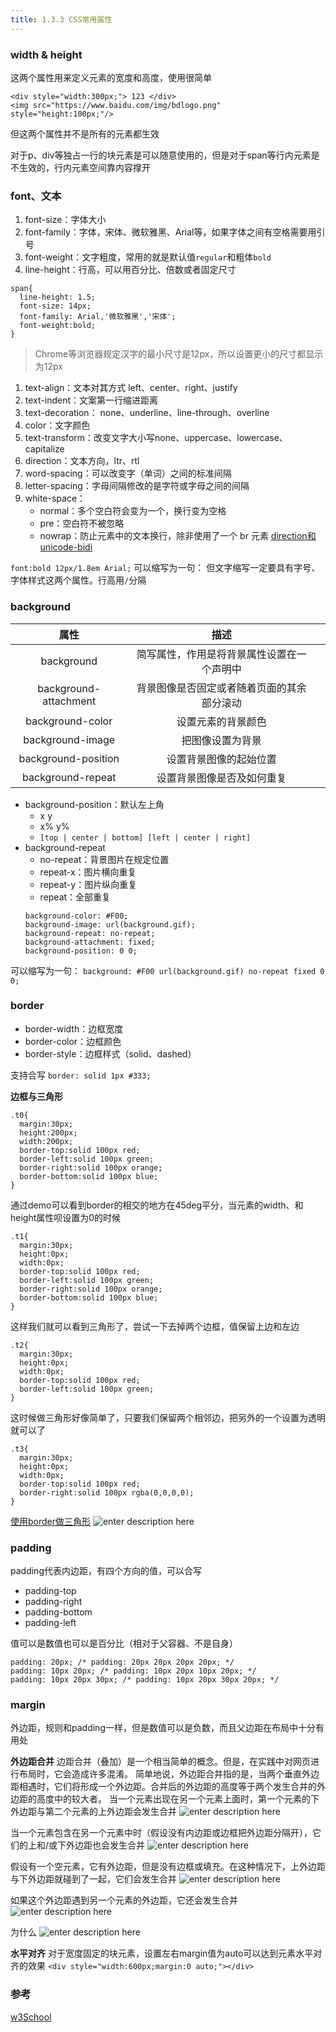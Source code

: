 ```yaml
---
title: 1.3.3 CSS常用属性
---
```

### width & height
这两个属性用来定义元素的宽度和高度，使用很简单
```
<div style="width:300px;"> 123 </div>
<img src="https://www.baidu.com/img/bdlogo.png" style="height:100px;"/>
```
但这两个属性并不是所有的元素都生效

对于p、div等独占一行的块元素是可以随意使用的，但是对于span等行内元素是不生效的，行内元素空间靠内容撑开


### font、文本

 1. font-size：字体大小
 2. font-family：字体，宋体、微软雅黑、Arial等，如果字体之间有空格需要用引号
 3. font-weight：文字粗度，常用的就是默认值`regular`和粗体`bold`
 4. line-height：行高，可以用百分比、倍数或者固定尺寸
```
span{
  line-height: 1.5;
  font-size: 14px;
  font-family: Arial,'微软雅黑','宋体';
  font-weight:bold;
}
```
 > Chrome等浏览器规定汉字的最小尺寸是12px，所以设置更小的尺寸都显示为12px

 1. text-align：文本对其方式 left、center、right、justify
 2. text-indent：文案第一行缩进距离
 3. text-decoration： none、underline、line-through、overline
 4. color：文字颜色
 5. text-transform：改变文字大小写none、uppercase、lowercase、capitalize
 6. direction：文本方向，ltr、rtl
 7. word-spacing：可以改变字（单词）之间的标准间隔
 8. letter-spacing：字母间隔修改的是字符或字母之间的间隔
 9. white-space：
	- normal：多个空白符会变为一个，换行变为空格
	- pre：空白符不被忽略
	- nowrap：防止元素中的文本换行，除非使用了一个 br 元素
[direction和unicode-bidi][1]

`font:bold 12px/1.8em Arial;`
可以缩写为一句： 但文字缩写一定要具有字号、字体样式这两个属性。行高用`/`分隔


### background
| 属性 | 描述 ||
| :---: | :---: | :---: |
| background | 简写属性，作用是将背景属性设置在一个声明中 |
| background-attachment | 背景图像是否固定或者随着页面的其余部分滚动 |
| background-color | 设置元素的背景颜色 |
| background-image | 把图像设置为背景 |
| background-position | 设置背景图像的起始位置 |
| background-repeat | 设置背景图像是否及如何重复 |
 - background-position：默认左上角
	- x y
	- x% y%
	- `[top | center | bottom] [left | center | right]`
 - background-repeat
	- no-repeat：背景图片在规定位置
	- repeat-x：图片横向重复
	- repeat-y：图片纵向重复
	- repeat：全部重复
	```
	background-color: #F00;
	background-image: url(background.gif);
	background-repeat: no-repeat;
	background-attachment: fixed;
	background-position: 0 0;
	```
可以缩写为一句：
`background: #F00 url(background.gif) no-repeat fixed 0 0;`


### border
 - border-width：边框宽度
 - border-color：边框颜色
 - border-style：边框样式（solid、dashed）

支持合写
`border: solid 1px #333;`

**边框与三角形**
```
.t0{
  margin:30px;
  height:200px;
  width:200px;
  border-top:solid 100px red;
  border-left:solid 100px green;
  border-right:solid 100px orange;
  border-bottom:solid 100px blue;
}
```
通过demo可以看到border的相交的地方在45deg平分，当元素的width、和height属性呗设置为0的时候
```
.t1{
  margin:30px;
  height:0px;
  width:0px;
  border-top:solid 100px red;
  border-left:solid 100px green;
  border-right:solid 100px orange;
  border-bottom:solid 100px blue;
}
```
这样我们就可以看到三角形了，尝试一下去掉两个边框，值保留上边和左边
```
.t2{
  margin:30px;
  height:0px;
  width:0px;
  border-top:solid 100px red;
  border-left:solid 100px green;
}
```
这时候做三角形好像简单了，只要我们保留两个相邻边，把另外的一个设置为透明就可以了
```
.t3{
  margin:30px;
  height:0px;
  width:0px;
  border-top:solid 100px red;
  border-right:solid 100px rgba(0,0,0,0);
}
```
[使用border做三角形][2]
![enter description here][3]


### padding
padding代表内边距，有四个方向的值，可以合写

 - padding-top
 - padding-right
 - padding-bottom
 - padding-left

值可以是数值也可以是百分比（相对于父容器、不是自身）
```
padding: 20px; /* padding: 20px 20px 20px 20px; */
padding: 10px 20px; /* padding: 10px 20px 10px 20px; */
padding: 10px 20px 30px; /* padding: 10px 20px 30px 20px; */
```


### margin

外边距，规则和padding一样，但是数值可以是负数，而且父边距在布局中十分有用处

**外边距合并**
边距合并（叠加）是一个相当简单的概念。但是，在实践中对网页进行布局时，它会造成许多混淆。 简单地说，外边距合并指的是，当两个垂直外边距相遇时，它们将形成一个外边距。合并后的外边距的高度等于两个发生合并的外边距的高度中的较大者。 当一个元素出现在另一个元素上面时，第一个元素的下外边距与第二个元素的上外边距会发生合并
![enter description here][4]

当一个元素包含在另一个元素中时（假设没有内边距或边框把外边距分隔开），它们的上和/或下外边距也会发生合并
![enter description here][5]

假设有一个空元素，它有外边距，但是没有边框或填充。在这种情况下，上外边距与下外边距就碰到了一起，它们会发生合并
![enter description here][6]

如果这个外边距遇到另一个元素的外边距，它还会发生合并
![enter description here][7]

为什么
![enter description here][8]

**水平对齐**
对于宽度固定的块元素，设置左右margin值为auto可以达到元素水平对齐的效果
`<div style="width:600px;margin:0 auto;"></div>`


### 参考
[w3School][9]


  [1]: http://www.cnblogs.com/dolphinX/p/4087816.html
  [2]: http://www.cnblogs.com/dolphinX/p/4068894.html
  [3]: http://www.w3school.com.cn/i/ct_css_boxmodel_example.gif
  [4]: http://www.w3school.com.cn/i/ct_css_margin_collapsing_example_1.gif
  [5]: http://www.w3school.com.cn/i/ct_css_margin_collapsing_example_2.gif
  [6]: http://www.w3school.com.cn/i/ct_css_margin_collapsing_example_3.gif
  [7]: http://www.w3school.com.cn/i/ct_css_margin_collapsing_example_4.gif
  [8]: http://www.w3school.com.cn/i/ct_css_margin_collapsing.gif
  [9]: http://www.w3school.com.cn/css/css_margin_collapsing.asp